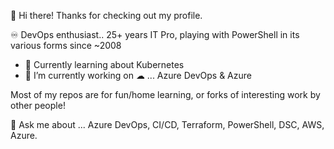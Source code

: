 👋 Hi there! Thanks for checking out my profile. 

♾ DevOps enthusiast.. 25+ years IT Pro, playing with PowerShell in its various forms since ~2008

- 🌱 Currently learning about Kubernetes
- 🔭 I’m currently working on ☁ ... Azure DevOps & Azure

Most of my repos are for fun/home learning, or forks of interesting work by other people!

💬 Ask me about ... Azure DevOps, CI/CD, Terraform, PowerShell, DSC, AWS, Azure.
